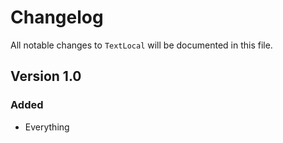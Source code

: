 # Changelog

All notable changes to `TextLocal` will be documented in this file.

## Version 1.0

### Added
- Everything

